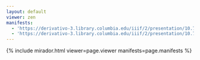 ```yaml
---
layout: default
viewer: zen
manifests:
  - 'https://derivativo-3.library.columbia.edu/iiif/2/presentation/10.7916/d8-fcng-k085/manifest.json'
  - 'https://derivativo-3.library.columbia.edu/iiif/2/presentation/10.7916/d8-99q5-rq86/manifest.json'
---
```


{% include mirador.html viewer=page.viewer manifests=page.manifests %}
